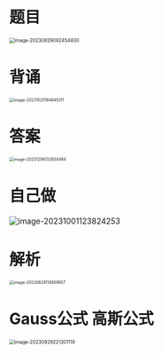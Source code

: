 # 题目

<img src="https://cvp.oss-cn-shanghai.aliyuncs.com/picgo/202308290924478.png" alt="image-20230829092454400" style="zoom:60%;" />



# 背诵

<img src="https://cvp.oss-cn-shanghai.aliyuncs.com/picgo/202310251648621.png" alt="image-20231025164845311" style="zoom:50%;" />



# 答案

<img src="https://cvp.oss-cn-shanghai.aliyuncs.com/picgo/202312061329726.png" alt="image-20231206132934484" style="zoom:50%;" />



# 自己做

![image-20231001123824253](https://cvp.oss-cn-shanghai.aliyuncs.com/picgo/202310011238449.png)



# 解析

<img src="https://cvp.oss-cn-shanghai.aliyuncs.com/picgo/202308291149044.png" alt="image-20230829114859857" style="zoom:50%;" />



# Gauss公式 高斯公式

<img src="https://cvp.oss-cn-shanghai.aliyuncs.com/picgo/202309292213200.png" alt="image-20230929221301119" style="zoom:60%;" />
